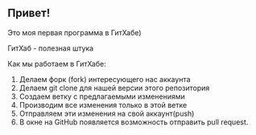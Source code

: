 ## Привет!

Это моя первая программа в ГитХабе)

ГитХаб - полезная штука

Как мы работаем в ГитХабе:
1. Делаем форк (fork) интересующего нас аккаунта
2. Делаем git clone для нашей версии этого репозитория
3. Создаем ветку с предлагаемыми изменениями
4. Производим все изменения только в этой ветке
5. Отправляем эти изменения на свой аккаунт(push)
6. В окне на GitHub появляется возможность отправить pull request.
